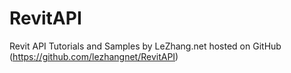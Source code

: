 # RevitAPI
Revit API Tutorials and Samples
by LeZhang.net
hosted on GitHub (https://github.com/lezhangnet/RevitAPI)
